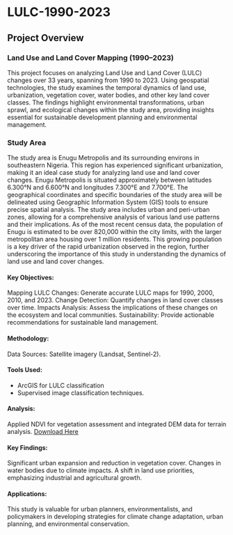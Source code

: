 # LULC-1990-2023

## Project Overview
### Land Use and Land Cover Mapping (1990–2023)
This project focuses on analyzing Land Use and Land Cover (LULC) changes over 33 years, spanning from 1990 to 2023. Using geospatial technologies, the study examines the temporal dynamics of land use, urbanization, vegetation cover, water bodies, and other key land cover classes. The findings highlight environmental transformations, urban sprawl, and ecological changes within the study area, providing insights essential for sustainable development planning and environmental management.

### Study Area

The study area is Enugu Metropolis and its surrounding environs in southeastern Nigeria. This region has experienced significant urbanization, making it an ideal case study for analyzing land use and land cover changes. Enugu Metropolis is situated approximately between latitudes 6.300°N and 6.600°N and longitudes 7.300°E and 7.700°E. The geographical coordinates and specific boundaries of the study area will be delineated using Geographic Information System (GIS) tools to ensure precise spatial analysis. The study area includes urban and peri-urban zones, allowing for a comprehensive analysis of various land use patterns and their implications.
As of the most recent census data, the population of Enugu is estimated to be over 820,000 within the city limits, with the larger metropolitan area housing over 1 million residents. This growing population is a key driver of the rapid urbanization observed in the region, further underscoring the importance of this study in understanding the dynamics of land use and land cover changes.


#### Key Objectives:
Mapping LULC Changes: Generate accurate LULC maps for 1990, 2000, 2010, and 2023.
Change Detection: Quantify changes in land cover classes over time.
Impacts Analysis: Assess the implications of these changes on the ecosystem and local communities.
Sustainability: Provide actionable recommendations for sustainable land management.

#### Methodology:
Data Sources: Satellite imagery (Landsat, Sentinel-2).

#### Tools Used:

- ArcGIS for LULC classification
- Supervised image classification techniques.


#### Analysis:

Applied NDVI for vegetation assessment and integrated DEM data for terrain analysis. [Download Here](https://www.arcgis.com/home/item.html?id=e9b4d22595b643c1b690d0c8593b5195)

#### Key Findings:
Significant urban expansion and reduction in vegetation cover.
Changes in water bodies due to climate impacts.
A shift in land use priorities, emphasizing industrial and agricultural growth.

#### Applications:
This study is valuable for urban planners, environmentalists, and policymakers in developing strategies for climate change adaptation, urban planning, and environmental conservation.


